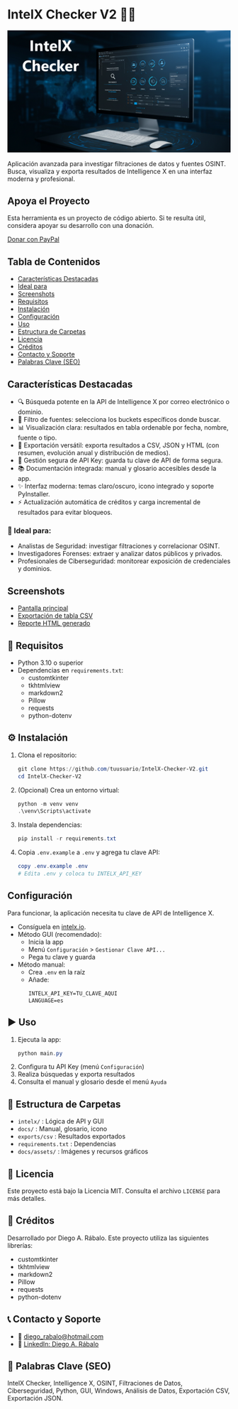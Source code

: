 # IntelX Checker V2 🕵️‍♂️

![Banner de portada](docs/assets/banner.jpg)

Aplicación avanzada para investigar filtraciones de datos y fuentes OSINT. Busca, visualiza y exporta resultados de Intelligence X en una interfaz moderna y profesional.

## Apoya el Proyecto
Esta herramienta es un proyecto de código abierto. Si te resulta útil, considera apoyar su desarrollo con una donación.

[Donar con PayPal](https://www.paypal.com/donate/?hosted_button_id=6W8LAAFX9BN6E)

## Tabla de Contenidos
- [Características Destacadas](#características-destacadas)
- [Ideal para](#🎯-ideal-para)
- [Screenshots](#screenshots)
- [Requisitos](#🚀-requisitos)
- [Instalación](#️-instalación)
- [Configuración](#configuración)
- [Uso](#️-uso)
- [Estructura de Carpetas](#📁-estructura-de-carpetas)
- [Licencia](#📄-licencia)
- [Créditos](#💖-créditos)
- [Contacto y Soporte](#📞-contacto-y-soporte)
- [Palabras Clave (SEO)](#🔑-palabras-clave-seo)

## Características Destacadas
- 🔍 Búsqueda potente en la API de Intelligence X por correo electrónico o dominio.
- 🎯 Filtro de fuentes: selecciona los buckets específicos donde buscar.
- 📊 Visualización clara: resultados en tabla ordenable por fecha, nombre, fuente o tipo.
- 💾 Exportación versátil: exporta resultados a CSV, JSON y HTML (con resumen, evolución anual y distribución de medios).
- 🔑 Gestión segura de API Key: guarda tu clave de API de forma segura.
- 📚 Documentación integrada: manual y glosario accesibles desde la app.
- ✨ Interfaz moderna: temas claro/oscuro, icono integrado y soporte PyInstaller.
- ⚡ Actualización automática de créditos y carga incremental de resultados para evitar bloqueos.

### 🎯 Ideal para:
- Analistas de Seguridad: investigar filtraciones y correlacionar OSINT.
- Investigadores Forenses: extraer y analizar datos públicos y privados.
- Profesionales de Ciberseguridad: monitorear exposición de credenciales y dominios.

## Screenshots
- [Pantalla principal](docs/assets/main.jpg)
- [Exportación de tabla CSV](docs/assets/csv_table_export.jpg)
- [Reporte HTML generado](docs/assets/reporte.jpg)

## 🚀 Requisitos
- Python 3.10 o superior
- Dependencias en `requirements.txt`:
  - customtkinter
  - tkhtmlview
  - markdown2
  - Pillow
  - requests
  - python-dotenv

## ⚙️ Instalación
1. Clona el repositorio:
   ```powershell
   git clone https://github.com/tuusuario/IntelX-Checker-V2.git
   cd IntelX-Checker-V2
   ```
2. (Opcional) Crea un entorno virtual:
   ```powershell
   python -m venv venv
   .\venv\Scripts\activate
   ```
3. Instala dependencias:
   ```powershell
   pip install -r requirements.txt
   ```
4. Copia `.env.example` a `.env` y agrega tu clave API:
   ```powershell
   copy .env.example .env
   # Edita .env y coloca tu INTELX_API_KEY
   ```

## Configuración
Para funcionar, la aplicación necesita tu clave de API de Intelligence X.
- Consíguela en [intelx.io](https://intelx.io/account?tab=developer).
- Método GUI (recomendado):
  - Inicia la app
  - Menú `Configuración` > `Gestionar Clave API...`
  - Pega tu clave y guarda
- Método manual:
  - Crea `.env` en la raíz
  - Añade:
    ```
    INTELX_API_KEY=TU_CLAVE_AQUI
    LANGUAGE=es
    ```

## ▶️ Uso
1. Ejecuta la app:
   ```powershell
   python main.py
   ```
2. Configura tu API Key (menú `Configuración`)
3. Realiza búsquedas y exporta resultados
4. Consulta el manual y glosario desde el menú `Ayuda`

## 📁 Estructura de Carpetas
- `intelx/` : Lógica de API y GUI
- `docs/` : Manual, glosario, icono
- `exports/csv` : Resultados exportados
- `requirements.txt` : Dependencias
- `docs/assets/` : Imágenes y recursos gráficos

## 📄 Licencia
Este proyecto está bajo la Licencia MIT. Consulta el archivo `LICENSE` para más detalles.

## 💖 Créditos
Desarrollado por Diego A. Rábalo. Este proyecto utiliza las siguientes librerías:
- customtkinter
- tkhtmlview
- markdown2
- Pillow
- requests
- python-dotenv

## 📞 Contacto y Soporte
- 📧 [diego_rabalo@hotmail.com](mailto:diego_rabalo@hotmail.com)
- 🔗 [LinkedIn: Diego A. Rábalo](https://www.linkedin.com/in/rabalo)

## 🔑 Palabras Clave (SEO)
IntelX Checker, Intelligence X, OSINT, Filtraciones de Datos, Ciberseguridad, Python, GUI, Windows, Análisis de Datos, Exportación CSV, Exportación JSON.